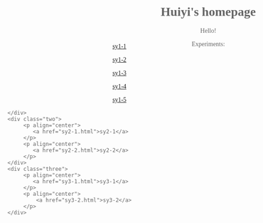 
<html lang="en">
<head>
    <meta charset="UTF-8">
    <title> page</title>
    <style>
        body{font-family: "Fira Code";background-image:url(555.jpg);color: #666666;}
        div.one{position: relative;right: 200px;bottom: 25px}
        div.two{position: relative;right: 100px;bottom: 30px}
        div.three{position: relative;left: 10px;bottom: 20px}
    </style>
</head>

 <body>
    <h1 align="center">Huiyi's homepage </h1>
    <p align="center"> Hello!</p>
    <p align="center">Experiments:</p>
    <div class="one">
        <p align="center">
            <a href="sy1-1.html">sy1-1</a>
        </p>
        <p align="center">
            <a href="sy1-2.html">sy1-2</a>
        </p>
        <p align="center">
            <a href="sy1-3.html">sy1-3</a>
        </p>
        <p align="center">
            <a href="sy1-4.html">sy1-4</a>
        </p>
        <p align="center">
            <a href="sy1-5.html">sy1-5</a>
        </p>

    </div>
    <div class="two">
         <p align="center">
            <a href="sy2-1.html">sy2-1</a>
         </p>
         <p align="center">
            <a href="sy2-2.html">sy2-2</a>
         </p>
    </div>
    <div class="three">
         <p align="center">
            <a href="sy3-1.html">sy3-1</a>
         </p>
         <p align="center">
             <a href="sy3-2.html">sy3-2</a>
         </p>
    </div>
 </body>
</html>
